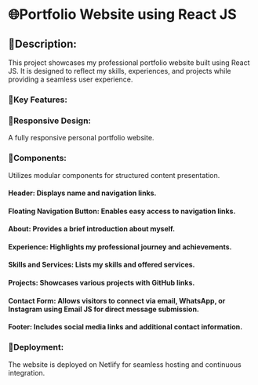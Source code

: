 # 🌐Portfolio Website using React JS
## 🚀Description:
This project showcases my professional portfolio website built using React JS. It is designed to reflect my skills, experiences, and projects while providing a seamless user experience.

### 🚀Key Features:

### 🚀Responsive Design: 
A fully responsive personal portfolio website.

### 🚀Components: 
Utilizes modular components for structured content presentation.
#### Header: Displays name and navigation links.
#### Floating Navigation Button: Enables easy access to navigation links.
#### About: Provides a brief introduction about myself.
#### Experience: Highlights my professional journey and achievements.
#### Skills and Services: Lists my skills and offered services.
#### Projects: Showcases various projects with GitHub links.
#### Contact Form: Allows visitors to connect via email, WhatsApp, or Instagram using Email JS for direct message submission.
#### Footer: Includes social media links and additional contact information.

### 🚀Deployment:
The website is deployed on Netlify for seamless hosting and continuous integration.
